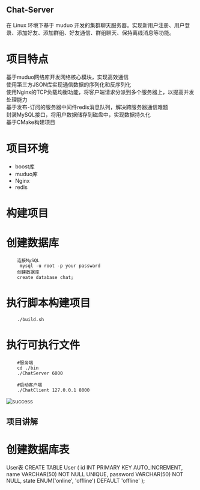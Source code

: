 ## Chat-Server
在 Linux 环境下基于 muduo 开发的集群聊天服务器。实现新用户注册、用户登录、添加好友、添加群组、好友通信、群组聊天、保持离线消息等功能。

# 项目特点
基于muduo网络库开发网络核心模块，实现高效通信  
使用第三方JSON库实现通信数据的序列化和反序列化  
使用Nginx的TCP负载均衡功能，将客户端请求分派到多个服务器上，以提高并发处理能力  
基于发布-订阅的服务器中间件redis消息队列，解决跨服务器通信难题  
封装MySQL接口，将用户数据储存到磁盘中，实现数据持久化  
基于CMake构建项目  

# 项目环境
* boost库
* muduo库
* Nginx
* redis

# 构建项目

# 创建数据库
        连接MySQL
         mysql -u root -p your passward
        创建数据库
        create database chat;

# 执行脚本构建项目
        ./build.sh


# 执行可执行文件
        #服务端
        cd ./bin
        ./ChatServer 6000 

        #启动客户端
        ./ChatClient 127.0.0.1 8000

![success](https://github.com/ChrisSong901/Chat-Server/assets/172186531/11cc3c4f-6f59-43ec-92b8-a19a2a37e688)

## 项目讲解

# 创建数据库表
User表
        CREATE TABLE User (
            id INT PRIMARY KEY AUTO_INCREMENT,
            name VARCHAR(50) NOT NULL UNIQUE,
            password VARCHAR(50) NOT NULL,
            state ENUM('online', 'offline') DEFAULT 'offline'
        );
